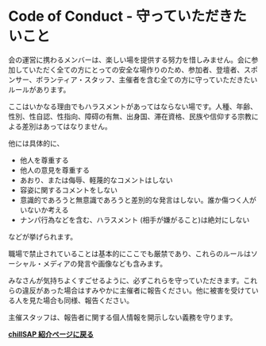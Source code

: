 # Code of Conduct - 守っていただきたいこと

会の運営に携わるメンバーは、楽しい場を提供する努力を惜しみません。会に参加していただく全ての方にとっての安全な場作りのため、参加者、登壇者、スポンサー、ボランティア・スタッフ、主催者を含む全ての方に守っていただきたいルールがあります。

ここはいかなる理由でもハラスメントがあってはならない場です。人種、年齢、性別、性自認、性指向、障碍の有無、出身国、滞在資格、民族や信仰する宗教による差別はあってはなりません。

他には具体的に、

- 他人を尊重する
- 他人の意見を尊重する
- あおり、または侮辱、軽蔑的なコメントはしない
- 容姿に関するコメントをしない
- 意識的であろうと無意識であろうと差別的な発言はしない。誰か傷つく人がいないか考える
- ナンパ行為などを含む、ハラスメント (相手が嫌がること)は絶対にしない

などが挙げられます。

職場で禁止されていることは基本的にここでも厳禁であり、これらのルールはソーシャル・メディアの発言や画像なども含みます。

みなさんが気持ちよくすごせるように、必ずこれらを守っていただきます。これらの違反があった場合はすみやかに主催者に報告ください。他に被害を受けている人を見た場合も同様、報告ください。

主催スタッフは、報告者に関する個人情報を開示しない義務を守ります。


**[chillSAP 紹介ページに戻る](README.md)**

